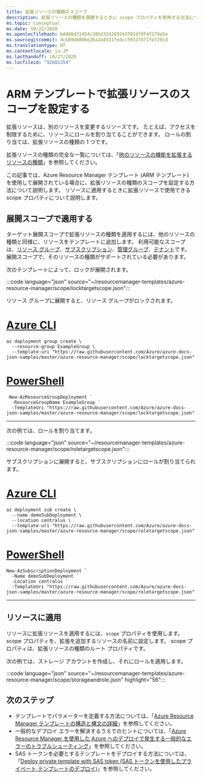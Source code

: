 ```yaml
---
title: 拡張リソースの種類のスコープ
description: 拡張リソースの種類を展開するときに scope プロパティを使用する方法について説明します。
ms.topic: conceptual
ms.date: 10/22/2020
ms.openlocfilehash: bd468d31454c38bd314269243702d7df4f279a5e
ms.sourcegitcommit: 4cb89d880be26a2a4531fedcc59317471fe729cd
ms.translationtype: HT
ms.contentlocale: ja-JP
ms.lasthandoff: 10/27/2020
ms.locfileid: "92681354"
---
```

# <a name="setting-scope-for-extension-resources-in-arm-templates"></a>ARM テンプレートで拡張リソースのスコープを設定する

拡張リソースは、別のリソースを変更するリソースです。 たとえば、アクセスを制限するために、リソースにロールを割り当てることができます。 ロールの割り当ては、拡張リソースの種類の 1 つです。

拡張リソースの種類の完全な一覧については、「[他のリソースの機能を拡張するリソースの種類](../management/extension-resource-types.md)」を参照してください。

この記事では、Azure Resource Manager テンプレート (ARM テンプレート) を使用して展開されている場合に、拡張リソースの種類のスコープを設定する方法について説明します。 リソースに適用するときに拡張リソースで使用できる scope プロパティについて説明します。

## <a name="apply-at-deployment-scope"></a>展開スコープで適用する

ターゲット展開スコープで拡張リソースの種類を適用するには、他のリソースの種類と同様に、リソースをテンプレートに追加します。 利用可能なスコープは、[リソース グループ](deploy-to-resource-group.md)、[サブスクリプション](deploy-to-subscription.md)、[管理グループ](deploy-to-management-group.md)、[テナント](deploy-to-tenant.md)です。 展開スコープで、そのリソースの種類がサポートされている必要があります。

次のテンプレートによって、ロックが展開されます。

:::code language="json" source="~/resourcemanager-templates/azure-resource-manager/scope/locktargetscope.json":::

リソース グループに展開すると、リソース グループがロックされます。

# <a name="azure-cli"></a>[Azure CLI](#tab/azure-cli)

```azurecli-interactive
az deployment group create \
  --resource-group ExampleGroup \
  --template-uri "https://raw.githubusercontent.com/Azure/azure-docs-json-samples/master/azure-resource-manager/scope/locktargetscope.json"
```

# <a name="powershell"></a>[PowerShell](#tab/azure-powershell)

```azurepowershell-interactive
 New-AzResourceGroupDeployment `
  -ResourceGroupName ExampleGroup `
  -TemplateUri "https://raw.githubusercontent.com/Azure/azure-docs-json-samples/master/azure-resource-manager/scope/locktargetscope.json"
```

---

次の例では、ロールを割り当てます。

:::code language="json" source="~/resourcemanager-templates/azure-resource-manager/scope/roletargetscope.json":::

サブスクリプションに展開すると、サブスクリプションにロールが割り当てられます。

# <a name="azure-cli"></a>[Azure CLI](#tab/azure-cli)

```azurecli-interactive
az deployment sub create \
  --name demoSubDeployment \
  --location centralus \
  --template-uri "https://raw.githubusercontent.com/Azure/azure-docs-json-samples/master/azure-resource-manager/scope/roletargetscope.json"
```

# <a name="powershell"></a>[PowerShell](#tab/azure-powershell)

```azurepowershell-interactive
New-AzSubscriptionDeployment `
  -Name demoSubDeployment `
  -Location centralus `
  -TemplateUri "https://raw.githubusercontent.com/Azure/azure-docs-json-samples/master/azure-resource-manager/scope/roletargetscope.json"
```

---

## <a name="apply-to-resource"></a>リソースに適用

リソースに拡張リソースを適用するには、`scope` プロパティを使用します。 scope プロパティを、拡張を追加するリソースの名前に設定します。 scope プロパティは、拡張リソースの種類のルート プロパティです。

次の例では、ストレージ アカウントを作成し、それにロールを適用します。

:::code language="json" source="~/resourcemanager-templates/azure-resource-manager/scope/storageandrole.json" highlight="56":::

## <a name="next-steps"></a>次のステップ

* テンプレートでパラメーターを定義する方法については、「[Azure Resource Manager テンプレートの構造と構文の詳細](template-syntax.md)」を参照してください。
* 一般的なデプロイ エラーを解決するうえでのヒントについては、「[Azure Resource Manager を使用した Azure へのデプロイで発生する一般的なエラーのトラブルシューティング](common-deployment-errors.md)」を参照してください。
* SAS トークンを必要とするテンプレートをデプロイする方法については、「[Deploy private template with SAS token (SAS トークンを使用したプライベート テンプレートのデプロイ)](secure-template-with-sas-token.md)」を参照してください。
